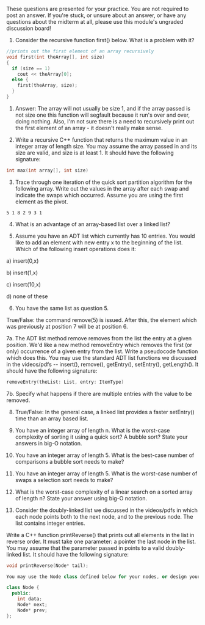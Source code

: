 These questions are presented for your practice. You are not required to post an answer.  If you're stuck, or unsure about an answer, or have any questions about the midterm at all, please use this module's ungraded discussion board!

1. Consider the recursive function first() below.  What is a problem with it?

```cpp
//prints out the first element of an array recursively
void first(int theArray[], int size)
{
  if (size == 1)
    cout << theArray[0];
  else {
    first(theArray, size);
  }
}
```

1. Answer: The array will not usually be size 1, and if the array passed is not size one this function will segfault because it run's over and over, doing nothing. Also, I'm not sure there is a need to recursively print out the first element of an array - it doesn't really make sense.

2.  Write a recursive C++ function that returns the maximum value in an integer array of length size.  You may assume the array passed in and its size are valid, and size is at least 1.  It should have the following signature:

```cpp
int max(int array[], int size)
```

3.  Trace through one iteration of the quick sort partition algorithm for the following array.  Write out the values in the array after each swap and indicate the swaps which occurred.  Assume you are using the first element as the pivot.  

`5 1 8 2 9 3 1`

4.  What is an advantage of an array-based list over a linked list?

5.  Assume you have an ADT list which currently has 10 entries.  You would like to add an element with new entry x to the beginning of the list.  Which of the following insert operations does it:

a) insert(0,x)

b) insert(1,x)

c) insert(10,x)

d) none of these

6.  You have the same list as question 5.

True/False: the command remove(5) is issued.  After this, the element which was previously at position 7 will be at position 6. 

7a.  The ADT list method remove removes from the list the entry at a given position.  We'd like a new method removeEntry which removes the first (or only) occurrence of a given entry from the list.  Write a pseudocode function which does this.  You may use the standard ADT list functions we discussed in the videos/pdfs -- insert(), remove(), getEntry(), setEntry(), getLength().  It should have the following signature:

```cpp
removeEntry(theList: List, entry: ItemType)
```

7b. Specify what happens if there are multiple entries with the value to be removed. 

8.  True/False: In the general case, a linked list provides a faster setEntry() time than an array based list.

9.  You have an integer array of length n.  What is the worst-case complexity of sorting it using a quick sort?  A bubble sort?  State your answers in big-O notation.

10.  You have an integer array of length 5.  What is the best-case number of comparisons a bubble sort needs to make?

11.  You have an integer array of length 5.  What is the worst-case number of swaps a selection sort needs to make?  

12.  What is the worst-case complexity of a linear search on a sorted array of length n?  State your answer using big-O notation.

13.  Consider the doubly-linked list we discussed in the videos/pdfs in which each node points both to the next node, and to the previous node.  The list contains integer entries.

Write a C++ function printReverse() that prints out all elements in the list in reverse order.  It must take one parameter: a pointer the last node in the list.  You may assume that the parameter passed in points to a valid doubly-linked list. It should have the following signature:

```cpp
void printReverse(Node* tail);

You may use the Node class defined below for your nodes, or design your own.

class Node {
  public:
    int data;
    Node* next;
    Node* prev;
};   
``` 